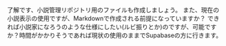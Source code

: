 了解です、小説管理リポジトリ用のファイルも作成しましょう。
また、現在の小説表示の使用ですが、Markdownで作成される前提になっていますか？
できれば小説家になろうのような仕様にしたい(ルビ振りとか)のですが、可能ですか？時間がかかりそうであれば現状の使用のままでSupabaseの方に行きます。
